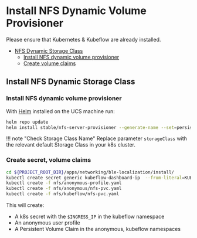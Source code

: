 # Install NFS Dynamic Volume Provisioner

Please ensure that Kubernetes & Kubeflow are already installed.

- [NFS Dynamic Storage Class](#nfs)
    * [Install NFS dynamic volume provisioner](#nfs-helm-package)
    * [Create volume claims](#create-nfs-volumeclaims)

## <a id=nfs></a> Install NFS Dynamic Storage Class

### <a id=nfs-helm-package></a> Install NFS dynamic volume provisioner
With [Helm](https://helm.sh/docs/intro/install/) installed on the UCS machine run:

```bash
helm repo update
helm install stable/nfs-server-provisioner --generate-name --set=persistence.enabled=true,persistence.storageClass=local-path,persistence.size=50Gi
```

!!! note "Check Storage Class Name"
    Replace parameter `storageClass` with the relevant default Storage Class in your k8s cluster.

### <a id=create-nfs-volumeclaims></a> Create secret, volume claims

```bash
cd ${PROJECT_ROOT_DIR}/apps/networking/ble-localization/install/
kubectl create secret generic kubeflow-dashboard-ip  --from-literal=KUBEFLOW_DASHBOARD_IP=$INGRESS_IP  -n kubeflow
kubectl create -f nfs/anonymous-profile.yaml
kubectl create -f nfs/anonymous/nfs-pvc.yaml
kubectl create -f nfs/kubeflow/nfs-pvc.yaml
```

This will create:

- A k8s secret with the `$INGRESS_IP` in the kubeflow namespace
- An anonymous user profile
- A Persistent Volume Claim in the anonymous, kubeflow namespaces
